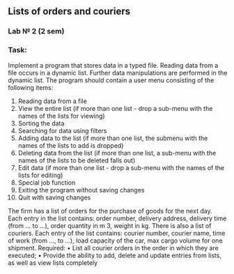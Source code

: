 ## Lists of orders and couriers
### Lab № 2 (2 sem)
### Task:
Implement a program that stores data in a typed file. Reading data from a file occurs in a dynamic list. Further data manipulations are performed in the dynamic list. The program should contain a user menu consisting of the following items:
1. Reading data from a file
2. View the entire list (if more than one list - drop a sub-menu with the names of the lists for viewing)
3. Sorting the data
4. Searching for data using filters
5. Adding data to the list (if more than one list, the submenu with the names of the lists to add is dropped)
6. Deleting data from the list (if more than one list, a sub-menu with the names of the lists to be deleted falls out)
7. Edit data (if more than one list - drop a sub-menu with the names of the lists for editing)
8. Special job function
9. Exiting the program without saving changes
10. Quit with saving changes

The firm has a list of orders for the purchase of goods for the next day. Each entry in the list contains: order number, delivery address, delivery time (from ... to ...), order quantity in m 3, weight in kg. There is also a list of couriers. Each entry of the list contains: courier number, courier name, time of work (from ..., to ...), load capacity of the car, max cargo volume for one shipment.
Required:
• List all courier orders in the order in which they are executed;
• Provide the ability to add, delete and update entries from lists, as well as view lists completely
